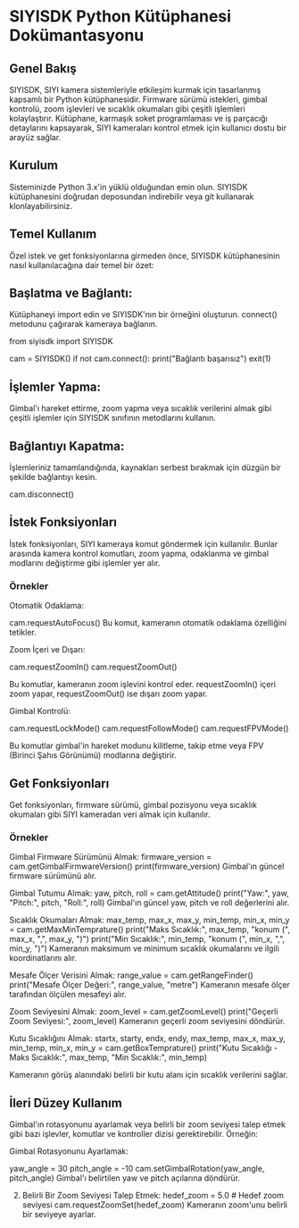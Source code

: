 # SIYISDK Python Kütüphanesi Dokümantasyonu
## Genel Bakış
SIYISDK, SIYI kamera sistemleriyle etkileşim kurmak için tasarlanmış kapsamlı bir Python kütüphanesidir. Firmware sürümü istekleri, gimbal kontrolü, zoom işlevleri ve sıcaklık okumaları gibi çeşitli işlemleri kolaylaştırır. Kütüphane, karmaşık soket programlaması ve iş parçacığı detaylarını kapsayarak, SIYI kameraları kontrol etmek için kullanıcı dostu bir arayüz sağlar.

## Kurulum
Sisteminizde Python 3.x'in yüklü olduğundan emin olun. SIYISDK kütüphanesini doğrudan deposundan indirebilir veya git kullanarak klonlayabilirsiniz.

## Temel Kullanım
Özel istek ve get fonksiyonlarına girmeden önce, SIYISDK kütüphanesinin nasıl kullanılacağına dair temel bir özet:

## Başlatma ve Bağlantı:

Kütüphaneyi import edin ve SIYISDK'nın bir örneğini oluşturun. connect() metodunu çağırarak kameraya bağlanın.

from siyisdk import SIYISDK

cam = SIYISDK()
if not cam.connect():
    print("Bağlantı başarısız")
    exit(1)

## İşlemler Yapma:

Gimbal'ı hareket ettirme, zoom yapma veya sıcaklık verilerini almak gibi çeşitli işlemler için SIYISDK sınıfının metodlarını kullanın.

## Bağlantıyı Kapatma:

İşlemleriniz tamamlandığında, kaynakları serbest bırakmak için düzgün bir şekilde bağlantıyı kesin.

cam.disconnect()

## İstek Fonksiyonları
İstek fonksiyonları, SIYI kameraya komut göndermek için kullanılır. Bunlar arasında kamera kontrol komutları, zoom yapma, odaklanma ve gimbal modlarını değiştirme gibi işlemler yer alır.

### Örnekler
Otomatik Odaklama:

cam.requestAutoFocus() Bu komut, kameranın otomatik odaklama özelliğini tetikler.

Zoom İçeri ve Dışarı:

cam.requestZoomIn()
cam.requestZoomOut()

Bu komutlar, kameranın zoom işlevini kontrol eder. requestZoomIn() içeri zoom yapar, requestZoomOut() ise dışarı zoom yapar.

Gimbal Kontrolü:

cam.requestLockMode()
cam.requestFollowMode()
cam.requestFPVMode()

Bu komutlar gimbal'in hareket modunu kilitleme, takip etme veya FPV (Birinci Şahıs Görünümü) modlarına değiştirir.

## Get Fonksiyonları
Get fonksiyonları, firmware sürümü, gimbal pozisyonu veya sıcaklık okumaları gibi SIYI kameradan veri almak için kullanılır.

### Örnekler

Gimbal Firmware Sürümünü Almak:
firmware_version = cam.getGimbalFirmwareVersion()
print(firmware_version)
Gimbal'ın güncel firmware sürümünü alır.


Gimbal Tutumu Almak:
yaw, pitch, roll = cam.getAttitude()
print("Yaw:", yaw, "Pitch:", pitch, "Roll:", roll)
Gimbal'ın güncel yaw, pitch ve roll değerlerini alır.


Sıcaklık Okumaları Almak:
max_temp, max_x, max_y, min_temp, min_x, min_y = cam.getMaxMinTemprature()
print("Maks Sıcaklık:", max_temp, "konum (", max_x, ",", max_y, ")")
print("Min Sıcaklık:", min_temp, "konum (", min_x, ",", min_y, ")")
Kameranın maksimum ve minimum sıcaklık okumalarını ve ilgili koordinatlarını alır.


Mesafe Ölçer Verisini Almak:
range_value = cam.getRangeFinder()
print("Mesafe Ölçer Değeri:", range_value, "metre")
Kameranın mesafe ölçer tarafından ölçülen mesafeyi alır.


Zoom Seviyesini Almak:
zoom_level = cam.getZoomLevel()
print("Geçerli Zoom Seviyesi:", zoom_level)
Kameranın geçerli zoom seviyesini döndürür.


Kutu Sıcaklığını Almak:
startx, starty, endx, endy, max_temp, max_x, max_y, min_temp, min_x, min_y = cam.getBoxTemprature()
print("Kutu Sıcaklığı - Maks Sıcaklık:", max_temp, "Min Sıcaklık:", min_temp)

Kameranın görüş alanındaki belirli bir kutu alanı için sıcaklık verilerini sağlar.

## İleri Düzey Kullanım
Gimbal'ın rotasyonunu ayarlamak veya belirli bir zoom seviyesi talep etmek gibi bazı işlevler, komutlar ve kontroller dizisi gerektirebilir. Örneğin:

Gimbal Rotasyonunu Ayarlamak:

yaw_angle = 30
pitch_angle = -10
cam.setGimbalRotation(yaw_angle, pitch_angle)
Gimbal'ı belirtilen yaw ve pitch açılarına döndürür.

2. Belirli Bir Zoom Seviyesi Talep Etmek:
hedef_zoom = 5.0  # Hedef zoom seviyesi
cam.requestZoomSet(hedef_zoom)
Kameranın zoom'unu belirli bir seviyeye ayarlar.
